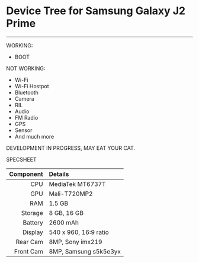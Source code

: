 # Device Tree for Samsung Galaxy J2 Prime

-----
WORKING: 
* BOOT

NOT WORKING: 
* Wi-Fi
* Wi-Fi Hostpot
* Bluetooth
* Camera
* RIL
* Audio
* FM Radio
* GPS
* Sensor
* And much more

DEVELOPMENT IN PROGRESS, MAY EAT YOUR CAT.


SPECSHEET

Component | Details
---------:|:-------------------------
CPU       | MediaTek MT6737T
GPU       | Mali-T720MP2
RAM       | 1.5 GB
Storage   | 8 GB, 16 GB
Battery   | 2600 mAh
Display   | 540 x 960, 16:9 ratio
Rear Cam  | 8MP, Sony imx219
Front Cam | 8MP, Samsung s5k5e3yx
